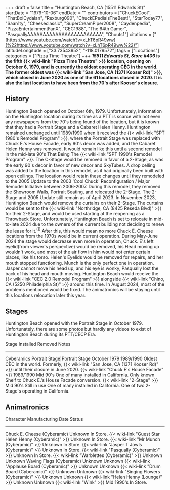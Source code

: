 +++
draft = false
title = "Huntington Beach, CA (15511 Edwards St)"
startDate = "1979-10-06"
endDate = ""
contributors = ["ChuckECool", "ThatBoiCydalan", "Rexburg090", "ChuckEPediaIsTheBest!", "StarToday77", "Saan1ty", "Cheeseclassic", "SuperCreamPiper2008", "Caydenpedia", "PizzaEntertainmentFanX", "CEC1988", "The 64th Gamer", "PasquallyAAAAAAAAAAAAAAAAAAAAAAAA", "Chouts1"]
citations = ["[https://www.youtube.com/watch?v=xLhT6pR49ww](%22https://www.youtube.com/watch?v=xLhT6pR49ww%22)"]
latitudeLongitude = ["33.73543952", "-118.0179572"]
tags = ["Locations"]
categories = ["Pizza Time Theatre"]
+++
***15511 Edwards St, Store #406* is the fifth {{< wiki-link "Pizza Time Theatre" >}} location, opening on October 6, 1979, and is currently the oldest operating CEC in the world.
The former oldest was {{< wiki-link "San Jose, CA (1371 Kooser Rd)" >}}, which closed in June 2020 as one of the 61 locations closed in 2020. It is also the last location to have been from the 70's after Kooser's closure.**

## History

Huntington Beach opened on October 6th, 1979. Unfortunately, information on the Huntington location during its time as a PTT is scarce with not even any newspapers from the 70's being found of the location, but it is known that they had a Portrait Stage and a Cabaret Helen Henny.
Huntington remained unchanged until 1989/1990 when it received the {{< wiki-link "SPT 1980's Remodel Program" >}}, where the Portrait Stage was replaced with Chuck E.'s House Facade, early 90's decor was added, and the Cabaret Helen Henny was removed.
It would remain like this until a second remodel in the mid-late 90's That Being The {{< wiki-link "SPT 1990's Remodel Program" >}}. The C-Stage would be removed in favor of a 2-Stage, as was the early 90's decor in favor of new decor and SkyTubes. A drop celling was added to the location in this remodel, as it had originally been built with open ceilings.
The location would retain these changes until they remodeled to the 2005 Update to the 2003 'Cool Chuck' Reconfiguration / Major Remodel Initiative between 2006-2007. During this remodel, they removed the Showroom Walls, Portrait Seating, and relocated the 2-Stage. The 2-Stage and 2005 Update still remain as of April 2023.
In November 2023, Huntington Beach would remove the curtains on their 2-Stage. The curtains would be sent to the {{< wiki-link "Northridge, CA (8425 Reseda Blvd)" >}} for their 2-Stage, and would be used starting at the reopening as a Throwback Store. Unfortunately, Huntington Beach is set to relocate in mid-to-late 2024 due to the owners of the current building not deciding to renew the lease for it.<sup>(1)</sup> After this, this would mean no more Chuck E. Cheese locations from the 1970s would be in current operation.
During May-June 2024 the stage would decrease even more in operation, Chuck. E's left eyelid(from viewer's perspective) would be removed, his Head moving up wouldn't work, and most of the air flow in him would not enter certain places, like his torso. Helen's Eyelids would be removed for repairs, and her mouth stopped functioning. Munch is the only perfect one in operation. Jasper cannot move his head up, and his eye is wonky, Pasqually lost the back of his head and mouth moving.
Huntington Beach would receive the {{< wiki-link "CEC 2.0 Remodel Program" >}} alongside {{< wiki-link "Chino, CA (5250 Philadelphia St)" >}} around this time. In August 2024, most of the problems mentioned would be fixed. The animatronics will be staying until this locations relocation later this year.

## Stages

Huntington Beach opened with the Portrait Stage in October 1979. Unfortunately, there are some photos but hardly any videos to exist of Huntington Beach during its PTT/CECP Era.

  Stage                                             Installed      Removed        Notes
  ------------------------------------------------- -------------- -------------- ----------------------------------------------------------------------------------------------------------------------------
  Cyberamics Portrait Stage|Portrait Stage         October 1979   1989/1990      Oldest CEC in the world. Formerly, {{< wiki-link "San Jose, CA (1371 Kooser Rd)" >}} until their closure in June 2020.
  {{< wiki-link "Chuck E's House Facade" >}}   1989/1990      Mid 90's      One of many installed in California. Only known Shelf to Chuck E.'s House Facade conversion.
  {{< wiki-link "2-Stage" >}}                   Mid 90's      Still in use   One of many installed in California. One of two 2-Stage's operating in California.

## Animatronics

  Character                                                    Manufacturing Date   Status
  ------------------------------------------------------------ -------------------- -----------
  Chuck E. Cheese (Cyberamic)                                  Unknown              In Store.
  {{< wiki-link "Guest Star Helen Henny (Cyberamic)" >}}   Unknown              In Store.
  {{< wiki-link "Mr Munch (Cyberamic)" >}}                 Unknown              In Store.
  {{< wiki-link "Jasper T Jowls (Cyberamic)" >}}           Unknown              In Store.
  {{< wiki-link "Pasqually (Cyberamic)" >}}                Unknown              In Store.
  {{< wiki-link "Warblettes (Cyberamic)" >}}               Unknown              Unknown
  Waving Flags (Cyberamic)                                     Unknown              Unknown
  {{< wiki-link "Applause Board (Cyberamic)" >}}           Unknown              Unknown
  {{< wiki-link "Drum Board (Cyberamic)" >}}               Unknown              Unknown
  {{< wiki-link "Singing Flowers (Cyberamic)" >}}          Unknown              Unknown
  {{< wiki-link "Helen Henny (Lounge)" >}}                 Unknown              Unknown
  {{< wiki-link "Wink" >}}                                 Mid 1990's          In Store.
